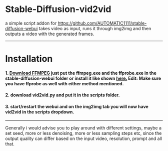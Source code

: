 # Stable-Diffusion-vid2vid

a simple script addon for https://github.com/AUTOMATIC1111/stable-diffusion-webui
takes video as input, runs it through img2img and then outputs a video with the generated frames.

---

# Installation
#### 1. [Download FFMPEG](https://www.gyan.dev/ffmpeg/builds/ffmpeg-git-full.7z) just put the ffmpeg.exe and the ffprobe.exe in the stable-diffusion-webui folder or install it like shown [here.](https://www.geeksforgeeks.org/how-to-install-ffmpeg-on-windows/) Edit: Make sure you have ffprobe as well with either method mentioned.

#### 2. download vid2vid.py and put it in the scripts folder.

#### 3. start/restart the webui and on the img2img tab you will now have vid2vid in the scripts dropdown.

---

Generally i would advise you to play around with different settings, maybe a set seed, more or less denoising, more or less sampling steps etc, since the output quality can differ based on the input video, resolution, prompt and all that.

